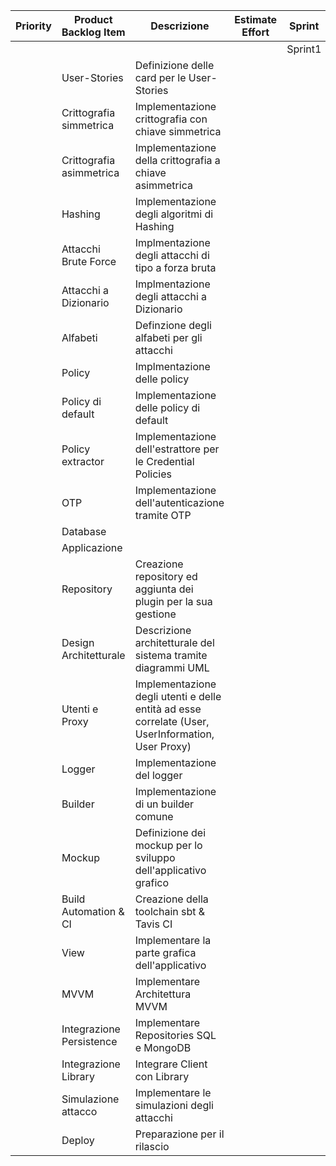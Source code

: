 | Priority | Product Backlog Item     | Descrizione                                                                                        | Estimate Effort | Sprint  |         |         |         |         |         |         |         |
|----------|--------------------------|----------------------------------------------------------------------------------------------------|:---------------:|---------|---------|---------|---------|---------|---------|---------|---------|
|          |                          |                ­­­­                                                                                    |                 | Sprint1 | Sprint2 | Sprint3 | Sprint4 | Sprint5 | Sprint6 | Sprint7 | Sprint8 |
|          | User-Stories             | Definizione delle card per le User-Stories                                                         |                 |         |         |         |         |         |         |         |         |
|          | Crittografia simmetrica  | Implementazione crittografia con chiave simmetrica                                                 |                 |         |         |         |         |         |         |         |         |
|          | Crittografia asimmetrica | Implementazione della crittografia a chiave asimmetrica                                            |                 |         |         |         |         |         |         |         |         |
|          | Hashing                  | Implementazione degli algoritmi di Hashing                                                         |                 |         |         |         |         |         |         |         |         |
|          | Attacchi Brute Force     | Implmentazione degli attacchi di tipo a forza bruta                                                |                 |         |         |         |         |         |         |         |         |
|          | Attacchi a Dizionario    | Implmentazione degli attacchi a Dizionario                                                         |                 |         |         |         |         |         |         |         |         |
|          | Alfabeti                 | Definzione degli alfabeti per gli attacchi                                                         |                 |         |         |         |         |         |         |         |         |
|          | Policy                   | Implmentazione delle policy                                                                        |                 |         |         |         |         |         |         |         |         |
|          | Policy di default        | Implementazione delle policy di default                                                            |                 |         |         |         |         |         |         |         |         |
|          | Policy extractor         | Implementazione dell'estrattore per le Credential Policies                                         |                 |         |         |         |         |         |         |         |         |
|          | OTP                      | Implementazione dell'autenticazione tramite OTP                                                    |                 |         |         |         |         |         |         |         |         |
|          | Database                 |                                                                                                    |                 |         |         |         |         |         |         |         |         |
|          | Applicazione             |                                                                                                    |                 |         |         |         |         |         |         |         |         |
|          | Repository               | Creazione repository ed aggiunta dei plugin per la sua gestione                                    |                 |         |         |         |         |         |         |         |         |
|          | Design Architetturale    | Descrizione architetturale del sistema tramite diagrammi UML                                       |                 |         |         |         |         |         |         |         |         |
|          | Utenti e Proxy           | Implementazione degli utenti e delle entità ad esse correlate (User, UserInformation, User Proxy)  |                 |         |         |         |         |         |         |         |         |
|          | Logger                   | Implementazione del logger                                                                         |                 |         |         |         |         |         |         |         |         |
|          | Builder                  | Implementazione di un builder comune                                                               |                 |         |         |         |         |
|          | Mockup                   | Definizione dei mockup per lo sviluppo dell'applicativo grafico                                    |                 |         |         |         |         |         |         |         |         |
|          | Build Automation & CI    | Creazione della toolchain sbt & Tavis CI                                                           |                 |         |         |         |         |         |         |         |         |
|          | View                     | Implementare la parte grafica dell'applicativo                                                     |                 |         |         |         |         |         |         |         |         |
|          | MVVM                     | Implementare Architettura MVVM                                                                     |                 |         |         |         |         |         |         |         |         |
|          | Integrazione Persistence | Implementare Repositories SQL e MongoDB                                                            |                 |         |         |         |         |         |         |         |         |
|          | Integrazione Library     | Integrare Client con Library                                                                       |                 |         |         |         |         |         |         |         |         |
|          | Simulazione attacco      | Implementare le simulazioni degli attacchi                                                         |                 |         |         |         |         |         |         |         |         |
|          | Deploy                   | Preparazione per il rilascio                                                                       |                 |         |         |         |         |         |         |         |         |